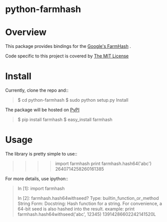 python-farmhash
==========


Overview
========
This package provides bindings for the [Google's FarmHash](http://code.google.com/p/farmhash/) .

Code specific to this project is covered by [The MIT License](http://opensource.org/licenses/MIT)

Install
=======
Currently, clone the repo and::
> $ cd python-farmhash
> $ sudo python setup.py Install


The package will be hosted on [PyPI](http://pypi.python.org/pypi/farmhash)

> $ pip install farmhash
> $ easy_install farmhash

Usage
=====
The library is pretty simple to use::

>  >>> import farmhash
>  >>> print farmhash.hash64('abc')
>  2640714258260161385

For more details, use ipython::
>    In [1]: import farmhash
>
>    In [2]: farmhash.hash64withseed?
>    Type:       builtin_function_or_method
>    String Form:<built-in function hash64withseed>
>    Docstring:
>    Hash function for a string.  For convenience, a 64-bit seed is also hashed into the result. 
>    example: print farmhash.hash64withseed('abc', 12345)
>    13914286602242141520L



